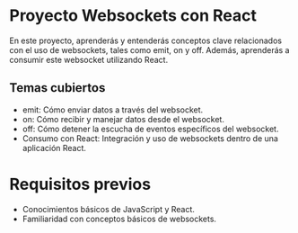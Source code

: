 # Proyecto Websockets con React

En este proyecto, aprenderás y entenderás conceptos clave relacionados con el uso de websockets, tales como emit, on y off. Además, aprenderás a consumir este websocket utilizando React.

## Temas cubiertos
* emit: Cómo enviar datos a través del websocket.
* on: Cómo recibir y manejar datos desde el websocket.
* off: Cómo detener la escucha de eventos específicos del websocket.
* Consumo con React: Integración y uso de websockets dentro de una aplicación React.

# Requisitos previos
* Conocimientos básicos de JavaScript y React.
* Familiaridad con conceptos básicos de websockets.
